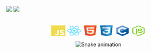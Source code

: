 <div> 
  <img height="180em" src="https://github-readme-stats.vercel.app/api?username=Marcos-Auguusto&show_icons=true&theme=react&include_all_commits=true&count_private=true"/>
  <img  height="180em" src="https://github-readme-stats.vercel.app/api/top-langs/?username=Marcos-Auguusto&layout=compact&langs_count=16&theme=react"/>
</div>
<br>

<div  align="center"> 
  <div style="display: inline_block"><br>
    <img align="center" height="30" width="40" alt="js-icon"  src="https://raw.githubusercontent.com/devicons/devicon/master/icons/javascript/javascript-plain.svg">
    <img align="center" height="30" width="40" alt="react-icon" src="https://raw.githubusercontent.com/devicons/devicon/master/icons/react/react-original.svg">
    <img align="center" height="30" width="40" alt="html-icon" src="https://raw.githubusercontent.com/devicons/devicon/master/icons/html5/html5-original.svg">
    <img align="center" height="30" width="40" alt="css-icon" src="https://raw.githubusercontent.com/devicons/devicon/master/icons/css3/css3-original.svg">
    <img align="center" height="30" width="40" alt="c-icon" src="https://raw.githubusercontent.com/devicons/devicon/master/icons/c/c-original.svg">
    <img align="center" height="30" width="40" alt="nodejs-icon" src="https://raw.githubusercontent.com/devicons/devicon/master/icons/nodejs/nodejs-original.svg">
   
   </div>

  
![Snake animation](https://github.com/Marcos-Auguusto/Marcos-Auguusto/blob/output/github-contribution-grid-snake.svg)
